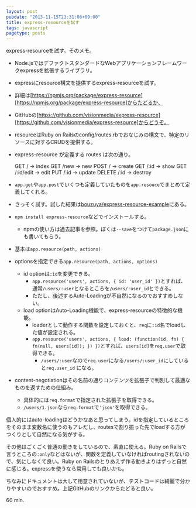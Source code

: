 ```yaml
---
layout: post
pubdate: "2013-11-15T23:31:06+09:00"
title: express-resourceを試す
tags: javascript
pagetype: posts
---
```

express-resourceを試す。そのメモ。

- Node.jsではデファクトスタンダードなWebアプリケーションフレームワークexpressを拡張するライブラリ。
- expressにresource構文を提供するexpress-resourceを試す。
- 詳細は[https://npmjs.org/package/express-resource][https://npmjs.org/package/express-resource]からたどるか、
- GitHubの[https://github.com/visionmedia/express-resource][https://github.com/visionmedia/express-resource]からどうぞ。
- resourceはRuby on Railsのconfig/routes.rbでおなじみの構文で、特定のリソースに対するCRUDを提供する。
- express-resource が定義する routes は次の通り。

    GET     /                 ->  index
    GET     /new              ->  new
    POST    /                 ->  create
    GET     /:id              ->  show
    GET     /:id/edit         ->  edit
    PUT     /:id              ->  update
    DELETE  /:id              ->  destroy

- `app.get`や`app.post`でいくつも定義していたものを`app.resouce`でまとめて定義してくれる。
- さっそく試す。試した結果は[bouzuya/express-resource-example](https://github.com/bouzuya/express-resource-example)にある。

- `npm install express-resource`などでインストールする。
  - npmの使い方は過去記事を参照。ぼくは`--save`をつけて`package.json`にも書いてもらう。
- 基本は`app.resource(path, actions)`
- optionsを指定できる`app.resource(path, actions, options)`
  - id optionは`:id`を変更できる。
    - `app.resource('users', actions, { id: 'user_id' })`とすれば、通常`/users/:user`となるところを`/users/:user_id`とできる。
    - ただし、後述するAuto-Loadingが不自然になるのでおすすめしない。
  - load optionはAuto-Loading機能で、express-resourceの特徴的な機能。
    - loaderとして動作する関数を設定しておくと、`req`に`:id`名でloadした値が設定される。
    - `app.resource('users', actions, { load: (function(id, fn) { fn(null, users[id]); }) })`とすれば、`users[id]`を`req.user`で取得できる。
      - `/users/:user`なので`req.user`になる`/users/:user_id`にしていると`req.user_id` になる。
- content-negotiationはその名前の通りコンテンツを拡張子で判別して最適なものを返すための仕組み。
  - 具体的には`req.format`で指定された拡張子を取得できる。
  - `/users/1.json`なら`req.format`で`'json'`を取得できる。

個人的にはauto-loadingはどうかなあと思ってしまう。idを指定しているところをそのまま変数名に使うのもアレだし、routesで割り振った先でloadする方がつくりとして自然になる気がする。

その他はごくごく普通の動きをしているので、素直に使える。Ruby on Railsで言うところの`:only`などはないが、関数を定義していなければroutingされないので、気にしなくて良い。Ruby on Railsのとりあえず作る動きよりはずっと自然に感じる。expressを使うなら常用しても良いかも。

ちなみにドキュメントは大して用意されていないが、テストコードは綺麗で分かりやすいのでおすすめ。上記GitHubのリンクからたどると良い。

60 min.
